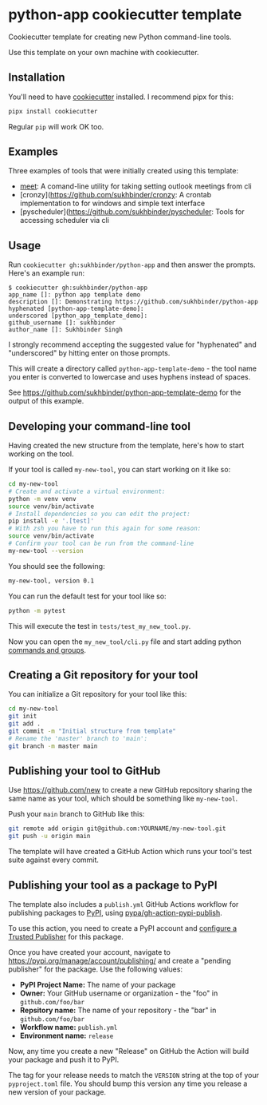 # python-app cookiecutter template

Cookiecutter template for creating new Python command-line tools.

Use this template on your own machine with cookiecutter.

## Installation

You'll need to have [cookiecutter](https://cookiecutter.readthedocs.io/) installed. I recommend pipx for this:
```bash
pipx install cookiecutter
```
Regular `pip` will work OK too.

## Examples

Three examples of tools that were initially created using this template:

- [meet](https://github.com/sukhbinder/meet): A comand-line utility for taking setting outlook meetings from cli
- [cronzy](https://github.com/sukhbinder/cronzy: A crontab implementation to for windows and simple text interface
- [pyscheduler](https://github.com/sukhbinder/pyscheduler:  Tools for accessing scheduler via cli

## Usage

Run `cookiecutter gh:sukhbinder/python-app` and then answer the prompts. Here's an example run:
```
$ cookiecutter gh:sukhbinder/python-app
app_name []: python app template demo
description []: Demonstrating https://github.com/sukhbinder/python-app
hyphenated [python-app-template-demo]:
underscored [python_app_template_demo]:
github_username []: sukhbinder
author_name []: Sukhbinder Singh
```
I strongly recommend accepting the suggested value for "hyphenated" and "underscored" by hitting enter on those prompts.

This will create a directory called `python-app-template-demo` - the tool name you enter is converted to lowercase and uses hyphens instead of spaces.

See https://github.com/sukhbinder/python-app-template-demo for the output of this example.

## Developing your command-line tool

Having created the new structure from the template, here's how to start working on the tool.

If your tool is called `my-new-tool`, you can start working on it like so:
```bash
cd my-new-tool
# Create and activate a virtual environment:
python -m venv venv
source venv/bin/activate
# Install dependencies so you can edit the project:
pip install -e '.[test]'
# With zsh you have to run this again for some reason:
source venv/bin/activate
# Confirm your tool can be run from the command-line
my-new-tool --version
```
You should see the following:
```bash
my-new-tool, version 0.1
```
You can run the default test for your tool like so:
```bash
python -m pytest
```
This will execute the test in `tests/test_my_new_tool.py`.

Now you can open the `my_new_tool/cli.py` file and start adding python [commands and groups](https://python.palletsprojects.com/en/7.x/commands/).

## Creating a Git repository for your tool

You can initialize a Git repository for your tool like this:
```bash
cd my-new-tool
git init
git add .
git commit -m "Initial structure from template"
# Rename the 'master' branch to 'main':
git branch -m master main
```
## Publishing your tool to GitHub

Use https://github.com/new to create a new GitHub repository sharing the same name as your tool, which should be something like `my-new-tool`.

Push your `main` branch to GitHub like this:
```bash
git remote add origin git@github.com:YOURNAME/my-new-tool.git
git push -u origin main
```
The template will have created a GitHub Action which runs your tool's test suite against every commit.

## Publishing your tool as a package to PyPI

The template also includes a `publish.yml` GitHub Actions workflow for publishing packages to [PyPI](https://pypi.org/), using [pypa/gh-action-pypi-publish](https://github.com/pypa/gh-action-pypi-publish).

To use this action, you need to create a PyPI account and [configure a Trusted Publisher](https://til.sukhbinderillison.net/pypi/pypi-releases-from-github) for this package.

Once you have created your account, navigate to https://pypi.org/manage/account/publishing/ and create a "pending publisher" for the package. Use the following values:

- **PyPI Project Name:** The name of your package
- **Owner:** Your GitHub username or organization - the "foo" in `github.com/foo/bar`
- **Repsitory name:** The name of your repository - the "bar" in `github.com/foo/bar`
- **Workflow name:** `publish.yml`
- **Environment name:** `release`

Now, any time you create a new "Release" on GitHub the Action will build your package and push it to PyPI.

The tag for your release needs to match the `VERSION` string at the top of your `pyproject.toml` file. You should bump this version any time you release a new version of your package.
